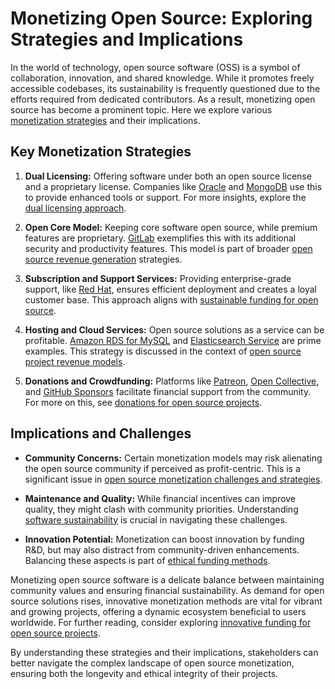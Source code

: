 # Monetizing Open Source: Exploring Strategies and Implications

In the world of technology, open source software (OSS) is a symbol of collaboration, innovation, and shared knowledge. While it promotes freely accessible codebases, its sustainability is frequently questioned due to the efforts required from dedicated contributors. As a result, monetizing open source has become a prominent topic. Here we explore various [monetization strategies](https://www.license-token.com/wiki/monetizing-open-source-projects-guide) and their implications.

## Key Monetization Strategies

1. **Dual Licensing:** Offering software under both an open source license and a proprietary license. Companies like [Oracle](https://www.oracle.com) and [MongoDB](https://www.mongodb.com) use this to provide enhanced tools or support. For more insights, explore the [dual licensing approach](https://www.license-token.com/wiki/dual-licensing-approach).

2. **Open Core Model:** Keeping core software open source, while premium features are proprietary. [GitLab](https://about.gitlab.com) exemplifies this with its additional security and productivity features. This model is part of broader [open source revenue generation](https://www.license-token.com/wiki/open-source-revenue-generation) strategies.

3. **Subscription and Support Services:** Providing enterprise-grade support, like [Red Hat](https://www.redhat.com), ensures efficient deployment and creates a loyal customer base. This approach aligns with [sustainable funding for open source](https://www.license-token.com/wiki/sustainable-funding-for-open-source).

4. **Hosting and Cloud Services:** Open source solutions as a service can be profitable. [Amazon RDS for MySQL](https://aws.amazon.com/rds/mysql/) and [Elasticsearch Service](https://aws.amazon.com/elasticsearch-service/) are prime examples. This strategy is discussed in the context of [open source project revenue models](https://www.license-token.com/wiki/open-source-project-revenue-models).

5. **Donations and Crowdfunding:** Platforms like [Patreon](https://www.patreon.com), [Open Collective](https://opencollective.com), and [GitHub Sponsors](https://github.com/sponsors) facilitate financial support from the community. For more on this, see [donations for open source projects](https://www.license-token.com/wiki/donations-for-open-source-projects).

## Implications and Challenges

- **Community Concerns:** Certain monetization models may risk alienating the open source community if perceived as profit-centric. This is a significant issue in [open source monetization challenges and strategies](https://www.license-token.com/wiki/open-source-monetization-challenges-and-strategies).

- **Maintenance and Quality:** While financial incentives can improve quality, they might clash with community priorities. Understanding [software sustainability](https://www.license-token.com/wiki/software-sustainability) is crucial in navigating these challenges.

- **Innovation Potential:** Monetization can boost innovation by funding R&D, but may also distract from community-driven enhancements. Balancing these aspects is part of [ethical funding methods](https://www.license-token.com/wiki/ethical-funding-methods).

Monetizing open source software is a delicate balance between maintaining community values and ensuring financial sustainability. As demand for open source solutions rises, innovative monetization methods are vital for vibrant and growing projects, offering a dynamic ecosystem beneficial to users worldwide. For further reading, consider exploring [innovative funding for open source projects](https://www.license-token.com/wiki/innovative-funding-for-open-source-projects).

By understanding these strategies and their implications, stakeholders can better navigate the complex landscape of open source monetization, ensuring both the longevity and ethical integrity of their projects.